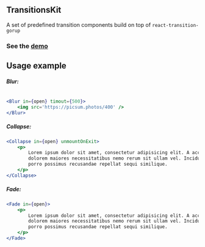 ## TransitionsKit
A set of predefined transition components build on top of `react-transition-gorup`

### See the  [demo](https://denchiklut.github.io/transitions-kit)

## Usage example
##### Blur:
```jsx 

<Blur in={open} timout={500}>
    <img src='https://picsum.photos/400' />
</Blur>
```

##### Collapse:
```jsx
<Collapse in={open} unmountOnExit>
    <p>
        Lorem ipsum dolor sit amet, consectetur adipisicing elit. A accusamus ad distinctio
        dolorem maiores necessitatibus nemo rerum sit ullam vel. Incidunt, ipsum maiores omnis
        porro possimus recusandae repellat sequi similique.
    </p>
</Collapse>
```

##### Fade:
```jsx
<Fade in={open}>
    <p>
        Lorem ipsum dolor sit amet, consectetur adipisicing elit. A accusamus ad distinctio
        dolorem maiores necessitatibus nemo rerum sit ullam vel. Incidunt, ipsum maiores omnis
        porro possimus recusandae repellat sequi similique.
    </p>
</Fade>
```
